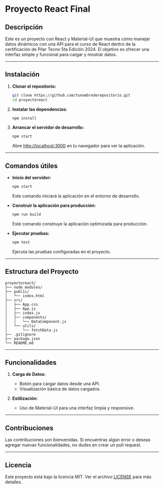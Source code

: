 
# Proyecto React Final

## Descripción
Este es un proyecto con React y Material-UI que muestra cómo manejar datos dinámicos con una API para el curso de React dentro de la certificación de Pilar Tecno 5ta Edición 2024. El objetivo es ofrecer una interfaz simple y funcional para cargar y mostrar datos.

---

## Instalación

1. **Clonar el repositorio:**
   ```bash
   git clone https://github.com/tunombrederepositorio.git
   cd proyectoreact
   ```

2. **Instalar las dependencias:**
   ```bash
   npm install
   ```

3. **Arrancar el servidor de desarrollo:**
   ```bash
   npm start
   ```
   Abre [http://localhost:3000](http://localhost:3000) en tu navegador para ver la aplicación.

---

## Comandos útiles

- **Inicio del servidor:**
   ```bash
   npm start
   ```
   Este comando iniciará la aplicación en el entorno de desarrollo.

- **Construir la aplicación para producción:**
   ```bash
   npm run build
   ```
   Este comando construye la aplicación optimizada para producción.

- **Ejecutar pruebas:**
   ```bash
   npm test
   ```
   Ejecuta las pruebas configuradas en el proyecto.

---

## Estructura del Proyecto

```
proyectoreact/
├── node_modules/
├── public/
│   └── index.html
├── src/
│   ├── App.css
│   ├── App.js
│   ├── index.js
│   ├── components/
│   │   └── DataComponent.js
│   └── utils/
│       └── fetchData.js
├── .gitignore
├── package.json
└── README.md
```

---

## Funcionalidades

1. **Carga de Datos:**
   - Botón para cargar datos desde una API.
   - Visualización básica de datos cargados.

2. **Estilización:**
   - Uso de Material-UI para una interfaz limpia y responsive.

---

## Contribuciones

Las contribuciones son bienvenidas. Si encuentras algún error o deseas agregar nuevas funcionalidades, no dudes en crear un pull request.

---

## Licencia

Este proyecto está bajo la licencia MIT. Ver el archivo [LICENSE](LICENSE) para más detalles.
```
